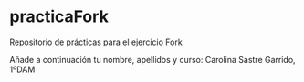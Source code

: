 # practicaFork
Repositorio de prácticas para el ejercicio Fork

Añade a continuación tu nombre, apellidos y curso:
Carolina Sastre Garrido, 1ºDAM
